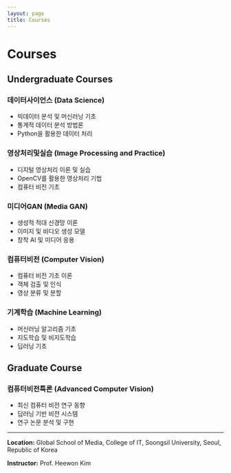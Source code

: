 ```yaml
---
layout: page
title: Courses
---
```


# Courses

## Undergraduate Courses

### 데이터사이언스 (Data Science)
- 빅데이터 분석 및 머신러닝 기초
- 통계적 데이터 분석 방법론
- Python을 활용한 데이터 처리

### 영상처리및실습 (Image Processing and Practice)
- 디지털 영상처리 이론 및 실습
- OpenCV를 활용한 영상처리 기법
- 컴퓨터 비전 기초

### 미디어GAN (Media GAN)
- 생성적 적대 신경망 이론
- 이미지 및 비디오 생성 모델
- 창작 AI 및 미디어 응용

### 컴퓨터비전 (Computer Vision)
- 컴퓨터 비전 기초 이론
- 객체 검출 및 인식
- 영상 분류 및 분할

### 기계학습 (Machine Learning)
- 머신러닝 알고리즘 기초
- 지도학습 및 비지도학습
- 딥러닝 기초

## Graduate Course

### 컴퓨터비전특론 (Advanced Computer Vision)
- 최신 컴퓨터 비전 연구 동향
- 딥러닝 기반 비전 시스템
- 연구 논문 분석 및 구현

---

**Location:** Global School of Media, College of IT, Soongsil University, Seoul, Republic of Korea

**Instructor:** Prof. Heewon Kim